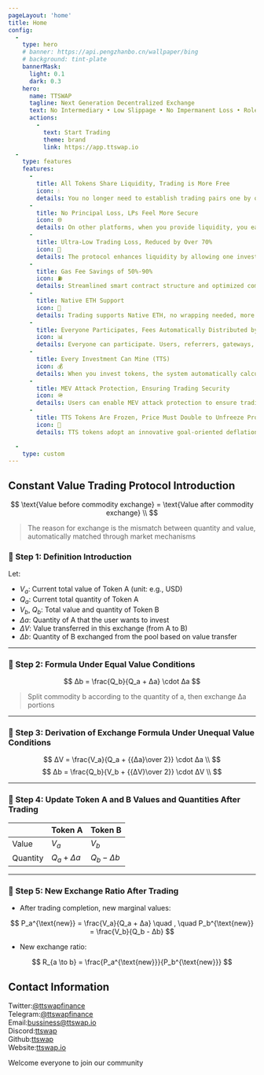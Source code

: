 ```yaml
---
pageLayout: 'home'
title: Home
config:
  -
    type: hero
    # banner: https://api.pengzhanbo.cn/wallpaper/bing
    # background: tint-plate
    bannerMask:
      light: 0.1
      dark: 0.3
    hero:
      name: TTSWAP
      tagline: Next Generation Decentralized Exchange
      text: No Intermediary • Low Slippage • No Impermanent Loss • Role-Based Commission • Low Gas
      actions:
        -
          text: Start Trading
          theme: brand
          link: https://app.ttswap.io
  -
    type: features
    features:
      -
        title: All Tokens Share Liquidity, Trading is More Free
        icon: 💧
        details: You no longer need to establish trading pairs one by one, nor worry about "pool too small, insufficient liquidity". TTSWAP allows all trading pairs to share a super pool for the same token, making trading faster and smoother.
      -
        title: No Principal Loss, LPs Feel More Secure
        icon: 🌐
        details: On other platforms, when you provide liquidity, you easily lose money due to price fluctuations, which is called principal loss, also known as "impermanent loss". TTSWAP's mechanism can effectively avoid this problem, and your investment won't decrease.
      -
        title: Ultra-Low Trading Loss, Reduced by Over 70%
        icon: 🌱
        details: The protocol enhances liquidity by allowing one investment to provide multiple times the liquidity, and eliminates trading pairs to concentrate liquidity distributed across various pairs into one pool, ultimately reducing trading loss by over 70%.
      -
        title: Gas Fee Savings of 50%-90%
        icon: ⛽️
        details: Streamlined smart contract structure and optimized computational logic make every transaction cheaper than on traditional platforms—Gas savings you can see.
      -
        title: Native ETH Support
        icon: 🔁
        details: Trading supports Native ETH, no wrapping needed, more convenient and direct, while saving over 20,000 gwei in fees.
      -
        title: Everyone Participates, Fees Automatically Distributed by Role
        icon: 📊
        details: Everyone can participate. Users, referrers, gateways, liquidity providers, token operators, and ecosystem contributors can all receive a certain percentage of fee commissions.
      -
        title: Every Investment Can Mine (TTS)
        icon: 💰
        details: When you invest tokens, the system automatically calculates based on your investment value and starts "secondary mining", earning additional TTS rewards.
      -
        title: MEV Attack Protection, Ensuring Trading Security
        icon: 🪖
        details: Users can enable MEV attack protection to ensure trading security.
      -
        title: TTS Tokens Are Frozen, Price Must Double to Unfreeze Proportionally
        icon: 👥
        details: TTS tokens adopt an innovative goal-oriented deflationary model, ensuring token value is tightly bound to project development through price unlocking mechanisms and community profit burning. Meanwhile, through differentiated unlocking rules, different roles are incentivized to contribute to the ecosystem, achieving win-win for all parties.

  -
    type: custom
---
```


## Constant Value Trading Protocol Introduction

$$
\text{Value before commodity exchange} = \text{Value after commodity exchange} \\
$$
>The reason for exchange is the mismatch between quantity and value, automatically matched through market mechanisms

### 🔹 Step 1: Definition Introduction
Let:
* $V_a$: Current total value of Token A (unit: e.g., USD)
* $Q_a$: Current total quantity of Token A
* $V_b$, $Q_b$: Total value and quantity of Token B
* $Δa$: Quantity of A that the user wants to invest
* $ΔV$: Value transferred in this exchange (from A to B)
* $Δb$: Quantity of B exchanged from the pool based on value transfer

---

### 🔹 Step 2: Formula Under Equal Value Conditions

$$
Δb = \frac{Q_b}{Q_a + Δa} \cdot  Δa
$$
>Split commodity b according to the quantity of a, then exchange Δa portions

---

### 🔹 Step 3: Derivation of Exchange Formula Under Unequal Value Conditions

$$
ΔV = \frac{V_a}{Q_a + {{Δa}\over 2}} \cdot Δa \\
$$
$$
Δb = \frac{Q_b}{V_b + {{ΔV}\over 2}} \cdot ΔV \\
$$

---

### 🔹 Step 4: Update Token A and B Values and Quantities After Trading

|    | Token A          | Token B          |
| -- | ---------------- | ---------------- |
| Value | $V_a$ | $V_b$ |
| Quantity | $Q_a + Δa$ | $Q_b - Δb$ |

---

### 🔹 Step 5: New Exchange Ratio After Trading

* After trading completion, new marginal values:

$$
P_a^{\text{new}} = \frac{V_a}{Q_a + Δa}
\quad , \quad
P_b^{\text{new}} = \frac{V_b}{Q_b - Δb}
$$

* New exchange ratio:

$$
R_{a \to b} = \frac{P_a^{\text{new}}}{P_b^{\text{new}}}
$$


## Contact Information

Twitter:[@ttswapfinance](https://x.com/ttswapfinance)  
Telegram:[@ttswapfinance](https://t.me/ttswapfinance)  
Email:[bussiness@ttswap.io](mailto:bussiness@ttswap.io)  
Discord:[ttswap](https://discord.gg/XygqnmQgX3)  
Github:[ttswap](http://github.com/ttswap)  
Website:[ttswap.io](https://ttswap.io)


Welcome everyone to join our community
